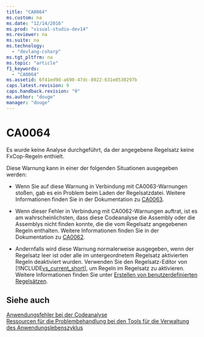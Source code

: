 ```yaml
---
title: "CA0064"
ms.custom: na
ms.date: "12/14/2016"
ms.prod: "visual-studio-dev14"
ms.reviewer: na
ms.suite: na
ms.technology: 
  - "devlang-csharp"
ms.tgt_pltfrm: na
ms.topic: "article"
f1_keywords: 
  - "CA0064"
ms.assetid: 6f41ed9d-a690-47dc-8922-631e8530297b
caps.latest.revision: 9
caps.handback.revision: "9"
ms.author: "douge"
manager: "douge"
---
```

# CA0064
Es wurde keine Analyse durchgeführt, da der angegebene Regelsatz keine FxCop\-Regeln enthielt.  
  
 Diese Warnung kann in einer der folgenden Situationen ausgegeben werden:  
  
-   Wenn Sie auf diese Warnung in Verbindung mit CA0063\-Warnungen stoßen, gab es ein Problem beim Laden der Regelsatzdatei.  Weitere Informationen finden Sie in der Dokumentation zu [CA0063](../misc/ca0063.md).  
  
-   Wenn dieser Fehler in Verbindung mit CA0062\-Warnungen auftrat, ist es am wahrscheinlichsten, dass diese Codeanalyse die Assembly oder die Assemblys nicht finden konnte, die die vom Regelsatz angegebenen Regeln enthalten.  Weitere Informationen finden Sie in der Dokumentation zu [CA0062](../misc/ca0062.md).  
  
-   Andernfalls wird diese Warnung normalerweise ausgegeben, wenn der Regelsatz leer ist oder alle im untergeordnetem Regelsatz aktivierten Regeln deaktiviert wurden.  Verwenden Sie den Regelsatz\-Editor von [!INCLUDE[vs_current_short](../misc/includes/vs_current_short_md.md)], um Regeln im Regelsatz zu aktivieren.  Weitere Informationen finden Sie unter [Erstellen von benutzerdefinierten Regelsätzen](../Topic/Creating%20Custom%20Code%20Analysis%20Rule%20Sets.md).  
  
## Siehe auch  
 [Anwendungsfehler bei der Codeanalyse](../Topic/Code%20Analysis%20Application%20Errors.md)   
 [Ressourcen für die Problembehandlung bei den Tools für die Verwaltung des Anwendungslebenszyklus](../Topic/Resources%20for%20Troubleshooting%20Errors%20in%20Application%20Lifecycle%20Management%20Tools.md)